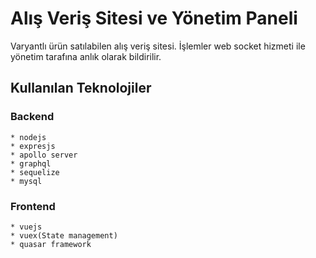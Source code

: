 # Alış Veriş Sitesi ve Yönetim Paneli

Varyantlı ürün satılabilen alış veriş sitesi.
İşlemler web socket hizmeti ile yönetim tarafına anlık olarak bildirilir.

## Kullanılan Teknolojiler

  ### Backend
    * nodejs
    * expresjs
    * apollo server
    * graphql
    * sequelize
    * mysql
  ### Frontend
    * vuejs
    * vuex(State management)
    * quasar framework
